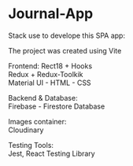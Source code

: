 # Journal-App

Stack use to develope this SPA app:  

The project was created using Vite  

Frontend:
    Rect18 + Hooks  
    Redux + Redux-Toolkik  
    Material UI - HTML - CSS

Backend & Database:  
    Firebase - Firestore Database

Images container:  
    Cloudinary

Testing Tools:  
    Jest, React Testing Library